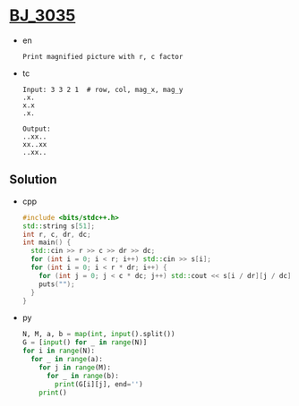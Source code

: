 # [BJ_3035](https://acmicpc.net/problem/3035)

* en

  ```en
  Print magnified picture with r, c factor
  ```

* tc

  ```tc
  Input: 3 3 2 1  # row, col, mag_x, mag_y
  .x.
  x.x
  .x.

  Output:
  ..xx..
  xx..xx
  ..xx..
  ```

## Solution

* cpp

  ```cpp
  #include <bits/stdc++.h>
  std::string s[51];
  int r, c, dr, dc;
  int main() {
    std::cin >> r >> c >> dr >> dc;
    for (int i = 0; i < r; i++) std::cin >> s[i];
    for (int i = 0; i < r * dr; i++) {
      for (int j = 0; j < c * dc; j++) std::cout << s[i / dr][j / dc];
      puts("");
    }
  }
  ```

* py

  ```py
  N, M, a, b = map(int, input().split())
  G = [input() for _ in range(N)]
  for i in range(N):
    for _ in range(a):
      for j in range(M):
        for _ in range(b):
          print(G[i][j], end='')
      print()
  ```
